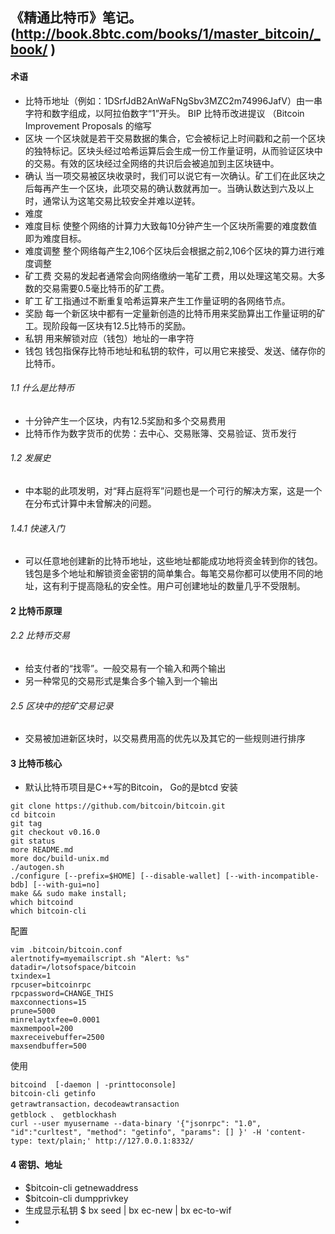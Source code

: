 

## 《精通比特币》笔记。 (http://book.8btc.com/books/1/master_bitcoin/_book/ )

#### 术语
* 比特币地址（例如：1DSrfJdB2AnWaFNgSbv3MZC2m74996JafV）由一串字符和数字组成，以阿拉伯数字“1”开头。
BIP 比特币改进提议 （Bitcoin Improvement Proposals 的缩写
* 区块 一个区块就是若干交易数据的集合，它会被标记上时间戳和之前一个区块的独特标记。区块头经过哈希运算后会生成一份工作量证明，从而验证区块中的交易。有效的区块经过全网络的共识后会被追加到主区块链中。
* 确认 当一项交易被区块收录时，我们可以说它有一次确认。矿工们在此区块之后每再产生一个区块，此项交易的确认数就再加一。当确认数达到六及以上时，通常认为这笔交易比较安全并难以逆转。
* 难度
* 难度目标 使整个网络的计算力大致每10分钟产生一个区块所需要的难度数值即为难度目标。
* 难度调整 整个网络每产生2,106个区块后会根据之前2,106个区块的算力进行难度调整
* 矿工费 交易的发起者通常会向网络缴纳一笔矿工费，用以处理这笔交易。大多数的交易需要0.5毫比特币的矿工费。
* 旷工 矿工指通过不断重复哈希运算来产生工作量证明的各网络节点。
* 奖励 每一个新区块中都有一定量新创造的比特币用来奖励算出工作量证明的矿工。现阶段每一区块有12.5比特币的奖励。
* 私钥 用来解锁对应（钱包）地址的一串字符
* 钱包 钱包指保存比特币地址和私钥的软件，可以用它来接受、发送、储存你的比特币。

###### 1.1 什么是比特币
* 十分钟产生一个区块，内有12.5奖励和多个交易费用
* 比特币作为数字货币的优势：去中心、交易账簿、交易验证、货币发行

###### 1.2 发展史
* 中本聪的此项发明，对“拜占庭将军”问题也是一个可行的解决方案，这是一个在分布式计算中未曾解决的问题。

###### 1.4.1 快速入门
* 可以任意地创建新的比特币地址，这些地址都能成功地将资金转到你的钱包。钱包是多个地址和解锁资金密钥的简单集合。每笔交易你都可以使用不同的地址，这有利于提高隐私的安全性。用户可创建地址的数量几乎不受限制。

#### 2 比特币原理
###### 2.2 比特币交易
* 给支付者的“找零”。一般交易有一个输入和两个输出
* 另一种常见的交易形式是集合多个输入到一个输出
###### 2.5 区块中的挖矿交易记录
* 交易被加进新区块时，以交易费用高的优先以及其它的一些规则进行排序

#### 3 比特币核心
* 默认比特币项目是C++写的Bitcoin， Go的是btcd
安装
```
git clone https://github.com/bitcoin/bitcoin.git
cd bitcoin
git tag
git checkout v0.16.0
git status
more README.md
more doc/build-unix.md
./autogen.sh
./configure [--prefix=$HOME] [--disable-wallet] [--with-incompatible-bdb] [--with-gui=no]
make && sudo make install;
which bitcoind
which bitcoin-cli
```
配置
```
vim .bitcoin/bitcoin.conf
alertnotify=myemailscript.sh "Alert: %s"
datadir=/lotsofspace/bitcoin
txindex=1
rpcuser=bitcoinrpc
rpcpassword=CHANGE_THIS
maxconnections=15
prune=5000
minrelaytxfee=0.0001
maxmempool=200
maxreceivebuffer=2500
maxsendbuffer=500
```
使用
```
bitcoind  [-daemon | -printtoconsole]
bitcoin-cli getinfo
getrawtransaction，decodeawtransaction
getblock 、 getblockhash
curl --user myusername --data-binary '{"jsonrpc": "1.0", "id":"curltest", "method": "getinfo", "params": [] }' -H 'content-type: text/plain;' http://127.0.0.1:8332/
```

#### 4 密钥、地址
* $bitcoin-cli getnewaddress
* $bitcoin-cli dumpprivkey 
* 生成显示私钥 $ bx seed | bx ec-new | bx ec-to-wif 
*




